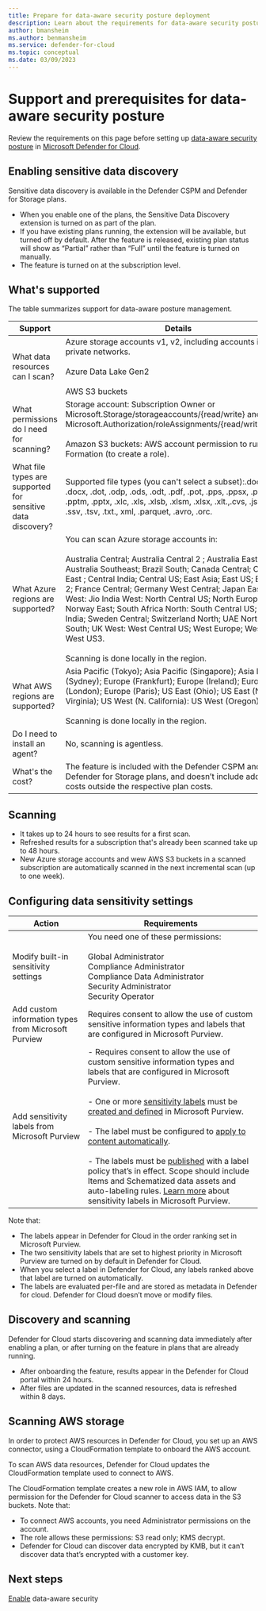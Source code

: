```yaml
---
title: Prepare for data-aware security posture deployment
description: Learn about the requirements for data-aware security posture deployment
author: bmansheim
ms.author: benmansheim
ms.service: defender-for-cloud
ms.topic: conceptual
ms.date: 03/09/2023
---
```

# Support and prerequisites for data-aware security posture 

Review the requirements on this page before setting up [data-aware security posture](concept-data-security-posture.md) in [Microsoft Defender for Cloud](defender-for-cloud-introduction.md).

## Enabling sensitive data discovery

Sensitive data discovery is available in the Defender CSPM and Defender for Storage plans.

- When you enable one of the plans, the Sensitive Data Discovery extension is turned on as part of the plan.
- If you have existing plans running, the extension will be available, but turned off by default. After the feature is released, existing plan status will show as “Partial” rather than “Full” until the feature is turned on manually.
- The feature is turned on at the subscription level.


## What's supported

The table summarizes support for data-aware posture management.

**Support** | **Details**
--- | ---
What data resources can I scan? | Azure storage accounts v1, v2, including accounts in private networks.<br/><br/> Azure Data Lake Gen2<br/><br/> AWS S3 buckets
What permissions do I need for scanning? | Storage account: Subscription Owner or Microsoft.Storage/storageaccounts/{read/write} and Microsoft.Authorization/roleAssignments/{read/write/delete}<br/><br/> Amazon S3 buckets: AWS account permission to run Cloud Formation (to create a role).
What file types are supported for sensitive data discovery? | Supported file types (you can't select a subset):.doc, .docm, .docx, .dot, .odp, .ods, .odt, .pdf, .pot, .pps, .ppsx, .ppt, .pptm, .pptx, .xlc, .xls, .xlsb, .xlsm, .xlsx, .xlt.,.cvs, .json, .psv, .ssv, .tsv, .txt., xml, .parquet, .avro, .orc.
What Azure regions are supported? | You can scan Azure storage accounts in:<br/><br/> Australia Central; Australia Central 2 ; Australia East; Australia Southeast; Brazil South; Canada Central; Canada East ; Central India; Central US; East Asia; East US; East US 2; France Central; Germany West Central; Japan East; Japan West: Jio India West: North Central US; North Europe; Norway East; South Africa North: South Central US; South India; Sweden Central; Switzerland North; UAE North; UK South; UK West: West Central US; West Europe; West US, West US3.<br/><br/> Scanning is done locally in the region.
What AWS regions are supported? | Asia Pacific (Tokyo); Asia Pacific (Singapore); Asia Pacific (Sydney); Europe (Frankfurt); Europe (Ireland); Europe (London); Europe (Paris); US East (Ohio); US East (N Virginia); US West (N. California): US West (Oregon).<br/><br/> Scanning is done locally in the region.
Do I need to install an agent? | No, scanning is agentless.
What's the cost? | The feature is included with the Defender CSPM and Defender for Storage plans, and doesn’t include additional costs outside the respective plan costs.

## Scanning

- It takes up to 24 hours to see results for a first scan.
- Refreshed results for a subscription that's already been scanned take up to 48 hours.
- New Azure storage accounts and wew AWS S3 buckets in a scanned subscription are automatically scanned in the next incremental scan (up to one week).


## Configuring data sensitivity settings

**Action** | **Requirements**
--- | ---
Modify built-in sensitivity settings | You need one of these permissions:<br/><br/> Global Administrator<br/>Compliance Administrator<br/>Compliance Data Administrator<br/>Security Administrator<br/>Security Operator
Add custom information types from Microsoft Purview | Requires consent to allow the use of custom sensitive information types and labels that are configured in Microsoft Purview.
Add sensitivity labels from Microsoft Purview | - Requires consent to allow the use of custom sensitive information types and labels that are configured in Microsoft Purview.<br/><br/> - One or more [sensitivity labels](/microsoft-365/compliance/sensitivity-labels) must be [created and defined](/microsoft-365/compliance/get-started-with-sensitivity-labels) in Microsoft Purview.<br/><br/> - The label must be configured to [apply to content automatically](/microsoft-365/compliance/apply-sensitivity-label-automatically).<br/><br/>- The labels must be [published](/microsoft-365/compliance/create-sensitivity-labels) with a label policy that’s in effect. Scope should include Items and Schematized data assets and auto-labeling rules. [Learn more](/microsoft-365/compliance/create-sensitivity-labels) about sensitivity labels in Microsoft Purview.

Note that:

- The labels appear in Defender for Cloud in the order ranking set in Microsoft Purview.
- The two sensitivity labels that are set to highest priority in Microsoft Purview are turned on by default in Defender for Cloud. 
- When you select a label in Defender for Cloud, any labels ranked above that label are turned on automatically.
- The labels are evaluated per-file and are stored as metadata in Defender for cloud. Defender for Cloud doesn’t move or modify files.

## Discovery and scanning

Defender for Cloud starts discovering and scanning data immediately after enabling a plan, or after turning on the feature in plans that are already running.

- After onboarding the feature, results appear in the Defender for Cloud portal within 24 hours. 
- After files are updated in the scanned resources, data is refreshed within 8 days.

## Scanning AWS storage

In order to protect AWS resources in Defender for Cloud, you set up an AWS connector, using a CloudFormation template to onboard the AWS account. 

To scan AWS data resources, Defender for Cloud updates the CloudFormation template used to connect to AWS.

The CloudFormation template creates a new role in AWS IAM, to allow permission for the Defender for Cloud scanner to access data in the S3 buckets. Note that:

- To connect AWS accounts, you need Administrator permissions on the account.
- The role allows these permissions: S3 read only; KMS decrypt.
- Defender for Cloud can discover data encrypted by KMB, but it can’t discover data that’s encrypted with a customer key.




## Next steps

[Enable](data-security-posture-enable.md) data-aware security

